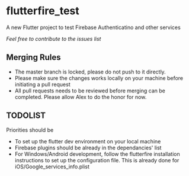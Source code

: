 # flutterfire_test

A new Flutter project to test Firebase Authenticatino and other services

*Feel free to contribute to the issues list*

## Merging Rules

- The master branch is locked, please do not push to it directly.
- Please make sure the changes works locally on your machine before initiating a pull request
- All pull requests needs to be reviewed before merging can be completed. Please allow Alex to do the honor for now. 

## TODOLIST
Priorities should be
- To set up the flutter dev environment on your local machine
- Firebase plugins should be already in the dependancies' list
- For Windows/Android development, follow the flutterfire installation instructions to set up the configuration file. This is already done for iOS/Google_services_info.plist